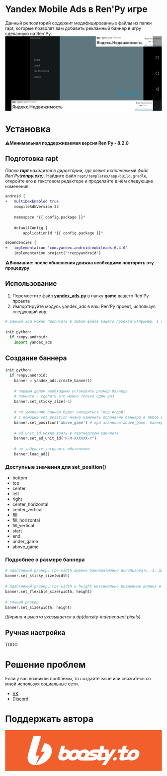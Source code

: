 # Yandex Mobile Ads в Ren'Py игре
Данный репозиторий содержит модифицированные файлы из папки rapt, которые позволят вам добавить рекламный баннер в игру сделанную на Ren'Py.
![](screenshots/preview.jpg)

# Установка
**⚠️Минимальная поддерживаемая версия Ren'Py - 8.2.0**
## Подготовка rapt
*Папка **rapt** находится в директории, где лежит исполняемый файл Ren'Py(**renpy.exe**).*
Найдите файл `rapt/templates/app-build.gradle`, откройте его в текстовом редакторе и проделайте в нём следующие изменения:

```diff
android {
+   multiDexEnabled true
    compileSdkVersion 33

    namespace "{{ config.package }}"

    defaultConfig {
        applicationId "{{ config.package }}"
```

```diff
dependencies {
+   implementation 'com.yandex.android:mobileads:6.4.0'
    implementation project(':renpyandroid')
```

**⚠️Внимание: после обновления движка необходимо повторить эту процедуру**

## Использование
1. Переместите файл [**yandex_ads.py**](yandex_ads.py) в папку **game** вашего Ren'Py проекта
2. Импортируйте модуль yandex_ads в ваш Ren'Py проект, используя следующий код:
```python
# данный код можно прописать в любом файле вашего проекта(например, в script.rpy)

init python:
  if renpy.android:
    import yandex_ads
```

## Создание баннера
```python
init python:
  if renpy.android:
    banner = yandex_ads.create_banner()

    # первым делом необходимо установить размер баннера
    # помните - сделать это можно только один раз
    banner.set_sticky_size(-1)

    # по умолчанию баннер будет находиться "под игрой"
    # с помощью set_position можно изменить положение баннера в любое время
    banner.set_position('above_game') # при значении above_game, баннер будет находиться "над игрой"

    # ad_unit_id можно взять в партнёрском кабинете
    banner.set_ad_unit_id("R-M-XXXXXX-Y")

    # не забудьте загрузить объявление
    banner.load_ad()
```

### Доступные значения для set_position()
* bottom
* top
* center
* left
* right
* center_horizontal
* center_vertical
* fill
* fill_horizontal
* fill_vertical
* start
* end
* under_game
* above_game

### Подробнее о размере баннера
```python
# адаптивный размер, где width ширина баннера(можно использовать -1, для того, чтобы растянуть баннер на всю доступную область)
banner.set_sticky_size(width)

# адаптивный размер, где width и height максимально возможные ширина и высота соответственно
banner.set_flexible_size(width, height)

# точный размер
banner.set_size(width, height)
```

*Ширина и высота указывается в dp(density-independent pixels).*

## Ручная настройка
TODO

# Решение проблем
Если у вас возникли проблемы, то создайте issue или свяжитесь со мной используя социальные сети.
* [VK](https://vk.com/id637835411)
* [Discord](https://discordapp.com/users/844095423157239818)

# Поддержать автора
[![Boosty](screenshots/boosty.png)](https://boosty.to/iwanofu)

